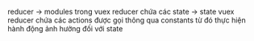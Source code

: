 reducer -> modules trong vuex
reducer chứa các state -> state vuex
reducer chứa các actions được gọi thông qua constants từ đó thực hiện hành động ảnh hưởng đối với state
